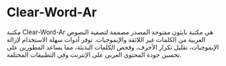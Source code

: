 # Clear-Word-Ar
مكتبة Clear-Word-Ar هي مكتبة بايثون مفتوحة المصدر مصممة لتصفية النصوص العربية من الكلمات غير اللائقة والإيموجيات. توفر أدوات سهلة الاستخدام لإزالة الإيموجيات، تقليل تكرار الأحرف، وفحص الكلمات البذيئة، مما يساعد المطورين على تحسين جودة المحتوى العربي على الإنترنت وفي التطبيقات المختلفة.
